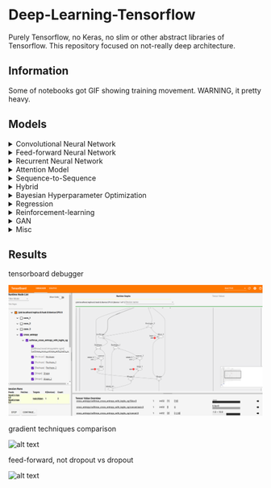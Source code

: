 # Deep-Learning-Tensorflow
Purely Tensorflow, no Keras, no slim or other abstract libraries of Tensorflow. This repository focused on not-really deep architecture.

## Information

Some of notebooks got GIF showing training movement. WARNING, it pretty heavy.

## Models

<details><summary>Convolutional Neural Network</summary>

1. Scratch Alex-net CIFAR 10
2. Capsule Network
3. Encoder-Decoder
4. Residual Network
5. Basic Conv on MNIST
6. Byte-Net Translator
7. Siamese Network on MNIST
8. Generalized Hamming Network on MNIST
9. Binary-net
10. Kmax Conv1d
11. Temporal Conv1d
12. Triplet loss on MNIST
13. Dense-net
14. U-net

</details>

<details><summary>Feed-forward Neural Network</summary>

1. Batch-normalization
2. Encoder-Decoder
3. Word Vector
4. Dropout Comparison, GIF included
5. L1, L2, L1-L2 Regularization Comparison, GIF included
6. Optimizer Comparison (Gradient Descent, Adagrad, RMSProp, Adam), GIF included
7. Batch-normalization Comparison, GIF included
8. Self-Normalized without and with API on MNIST
9. Addsign and Powersign Optimizer
10. Backprop without Learning Rates Through Coin Betting Optimizer (COCOB)

</details>

<details><summary>Recurrent Neural Network</summary>

1. Music Generator
2. Stock forecasting, GIF included
3. Text Generator
4. [Signal Classifier](https://github.com/huseinzol05/Sound-Classification-Comparison)
5. Generator Comparison (LSTM GRU, LSTM Bidirectional, GRU Bidirectional), GIF included
6. Time-Aware Long-Short Term Memory
7. Dilated RNN
8. Layer-Norm LSTM
9. Neural Turing Machine
10. Only Attention
11. Multihead Attention
12. Fast-slow LSTM
13. Siamese Network
14. Nested LSTM
15. DNC (Differentiable Neural Computer)
16. GAN Sentence

</details>

<details><summary>Attention Model</summary>

1. Bahdanau
2. Luong
3. Hierarchical
4. Additive
5. Soft
6. Attention-over-Attention
7. Bahdanau API
8. Luong API

</details>

<details><summary>Sequence-to-Sequence</summary>

1. Basic Seq-to-Seq
2. Beam decoder
3. Chatbot with Attention (old API)
4. Summarization with Attention (old API)
5. Luong attention
6. Bahdanau attention
7. Bidirectional
8. Estimator
9. Altimatum (bidirectional + lstm + luong + beam)

</details>

<details><summary>Hybrid</summary>

1. CNN + LSTM RNN for OCR

</details>

<details><summary>Bayesian Hyperparameter Optimization</summary>

1. Conv-CIFAR10
2. Feedforward-Iris
3. Recurrent-Sentiment
4. Conv-Iceberg

</details>

<details><summary>Regression</summary>

1. Linear Regression, GIF included
2. Polynomial Regression, GIF included
3. Ridge Regression, GIF included
4. Lasso Regression, GIF included
5. Elastic-net Regression, GIF included
6. Sigmoid Regression, GIF included
7. Quantile Regression

</details>

<details><summary>Reinforcement-learning</summary>

I code in external repository, can check [here](https://github.com/huseinzol05/Reinforcement-Learning-Agents)

1. Policy gradient
2. Q-learning
3. Double Q-learning
4. Recurrent-Q-learning
5. Double Recurrent-Q-learning
6. Dueling Q-learning
7. Dueling Recurrent-Q-learning
8. Double Dueling Q-learning
9. Double Dueling Recurrent-Q-learning
10. Actor-Critic
11. Actor-Critic Dueling
12. Actor-Critic Recurrent
13. Actor-Critic Dueling Recurrent
14. Async Q-learning

</details>

<details><summary>GAN</summary>

1. DCGAN
2. DiscoGAN
3. Basic GAN
4. WGAN-improve

</details>

<details><summary>Misc</summary>

1. RNN-LSTM 20newsgroup Tensorboard histrogram
2. Tensorboard debugger
3. Transfer learning emotion dataset on MobilenetV2
4. Multiprocessing tfrecords
5. TF-Serving

</details>

## Results

tensorboard debugger

![alt text](Misc/2.debugger/printscreen/1.png)

gradient techniques comparison

![alt text](Feed-Forward/gradient-comparison/animation.gif)

feed-forward, not dropout vs dropout

![alt text](Feed-Forward/dropout-comparison/animation.gif)
